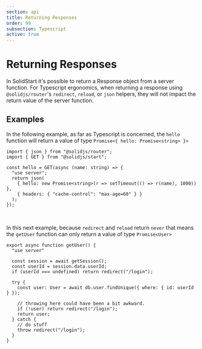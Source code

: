 ```yaml
---
section: api
title: Returning Responses
order: 99
subsection: Typescript
active: true
---
```


# Returning Responses

In SolidStart it's possible to return a Response object from a server function. For Typescript ergonomics, when returning a response using `@solidjs/router`'s `redirect`, `reload`, or `json` helpers, they will not impact the return value of the server function. 

## Examples

In the following example, as far as Typescript is concerned, the `hello` function will return a value of type `Promise<{ hello: Promise<string> }>`

```tsx twoslash 
import { json } from "@solidjs/router";
import { GET } from "@solidjs/start";

const hello = GET(async (name: string) => {
  "use server";
  return json(
    { hello: new Promise<string>(r => setTimeout(() => r(name), 1000)) },
    { headers: { "cache-control": "max-age=60" } }
  );
});
```
<br />

In this next example, because `redirect` and `reload` return `never` that means the `getUser` function can only return a value of type `Promise<User>`

```tsx { 4, 10, 14}
export async function getUser() {
  "use server"

  const session = await getSession();
  const userId = session.data.userId;
  if (userId === undefined) return redirect("/login");

  try {
    const user: User = await db.user.findUnique({ where: { id: userId } });
    
    // throwing here could have been a bit awkward.
    if (!user) return redirect("/login");
    return user;
  } catch {
    // do stuff
    throw redirect("/login");
  }
}
```

